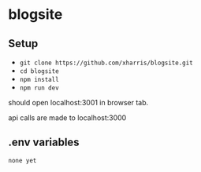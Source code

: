 # blogsite

## Setup

- `git clone https://github.com/xharris/blogsite.git`
- `cd blogsite`
- `npm install`
- `npm run dev`

should open localhost:3001 in browser tab.

api calls are made to localhost:3000

## .env variables

`none yet`
